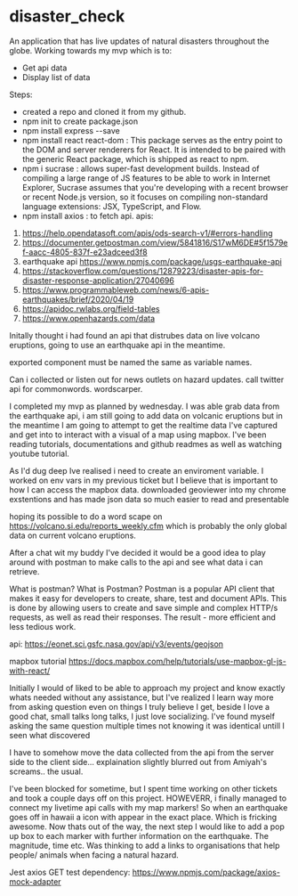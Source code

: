 # disaster_check

An application that has live updates of natural disasters throughout the globe.
Working towards my mvp which is to:
- Get api data
- Display list of data

Steps:

- created a repo and cloned it from my github.
- npm init to create package.json
- npm install express --save
- npm install react react-dom : This package serves as the entry point to the DOM and server renderers for React. It is intended to be paired with the generic React package, which is shipped as react to npm.
- npm i sucrase : allows super-fast development builds. Instead of compiling a large range of JS features to be able to work in Internet Explorer, Sucrase assumes that you're developing with a recent browser or recent Node.js version, so it focuses on compiling non-standard language extensions: JSX, TypeScript, and Flow.
- npm install axios : to fetch api.
apis:

1. https://help.opendatasoft.com/apis/ods-search-v1/#errors-handling
2. https://documenter.getpostman.com/view/5841816/S17wM6DE#5f1579ef-aacc-4805-837f-e23adceed3f8
3. earthquake api https://www.npmjs.com/package/usgs-earthquake-api
4. https://stackoverflow.com/questions/12879223/disaster-apis-for-disaster-response-application/27040696
5. https://www.programmableweb.com/news/6-apis-earthquakes/brief/2020/04/19
6. https://apidoc.rwlabs.org/field-tables
7. https://www.openhazards.com/data

Initally thought i had found an api that distrubes data on live volcano eruptions, going to use an earthquake api in the meantime.

exported component must be named the same as variable names.

Can i collected or listen out for news outlets on hazard updates.
call twitter api for commonwords. wordscarper.

I completed my mvp as planned by wednesday. I was able grab data from the earthquake api, i am still going to add data on volcanic eruptions but in the meantime I am going to attempt to get the realtime data I've captured and get into to interact with a visual of a map using mapbox. 
I've been reading tutorials, documentations and github readmes as well as watching youtube tutorial. 

As I'd dug deep Ive realised i need to create an enviroment variable. I worked on env vars in my previous ticket but I believe that is important to how I can access the mapbox data.
downloaded geoviewer into my chrome exstentions and has made json data so much easier to read and presentable

hoping its possible to do a word scape on https://volcano.si.edu/reports_weekly.cfm which is probably the only global data on current volcano eruptions.

After a chat wit my buddy I've decided it would be a good idea to play around with postman to make calls to the api and see what data i can retrieve.

What is postman? 
What is Postman? Postman is a popular API client that makes it easy for developers to create, share, test and document APIs. This is done by allowing users to create and save simple and complex HTTP/s requests, as well as read their responses. The result - more efficient and less tedious work.


api: https://eonet.sci.gsfc.nasa.gov/api/v3/events/geojson

mapbox tutorial https://docs.mapbox.com/help/tutorials/use-mapbox-gl-js-with-react/

Initially I would of liked to be able to approach my project and know exactly whats needed without any assistance, but I've realized I learn way more from asking question even on things I truly believe I get, beside I love a good chat, small talks long talks, I just love socializing. I've found myself asking the same question multiple times not knowing it was identical untill I seen what discovered 

I have to somehow move the data collected from the api from the server side to the client side... explaination slightly blurred out from Amiyah's screams.. the usual.  


I've been blocked for sometime, but I spent time working on other tickets and took a couple days off on this project. HOWEVERR, i finally managed to connect my livetime api calls with my map markers! So when an earthquake goes off in hawaii a icon with appear in the exact place. Which is fricking awesome. 
Now thats out of the way, the next step I would like to add a pop up box to each marker with further information on the earthquake. The magnitude, time etc. Was thinking to add a links to organisations that help people/ animals when facing a natural hazard.


Jest axios GET test dependency: 
https://www.npmjs.com/package/axios-mock-adapter